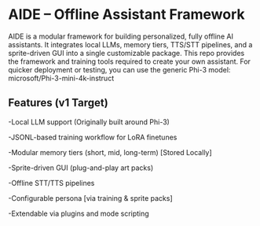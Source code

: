 # AIDE – Offline Assistant Framework
AIDE is a modular framework for building personalized, fully offline AI assistants. It integrates local LLMs, memory tiers, TTS/STT pipelines, and a sprite-driven GUI into a single customizable package.
This repo provides the framework and training tools required to create your own assistant. For quicker deployment or testing, you can use the generic Phi-3 model: microsoft/Phi-3-mini-4k-instruct

## Features (v1 Target)
-Local LLM support (Originally built around Phi-3)

-JSONL-based training workflow for LoRA finetunes

-Modular memory tiers (short, mid, long-term) [Stored Locally]

-Sprite-driven GUI (plug-and-play art packs)

-Offline STT/TTS pipelines

-Configurable persona [via training & sprite packs]

-Extendable via plugins and mode scripting

